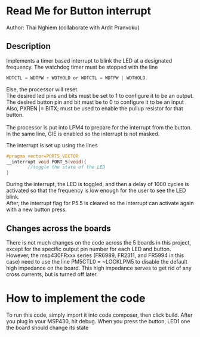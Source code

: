 # Read Me for Button interrupt
Author: Thai Nghiem (collaborate with Ardit Pranvoku)

## Description
Implements a timer based interrupt to blink the LED at a designated frequency.
The watchdog timer must be stopped with the line 
```c
WDTCTL = WDTPW + WDTHOLD or WDTCTL = WDTPW | WDTHOLD.
```
Else, the processor will reset. <br />
The desired led pins and bits must be set to 1 to configure it to be an output.
The desired button pin and bit must be to 0 to configure it to be an input .<br />
Also,  PXREN |= BITX; must be used to enable the pullup resistor for that button. <br />    
The processor is put into LPM4 to prepare for the interrupt from the button. <br />
In the same line, GIE is enabled so the interrupt is not masked. <br />

The interrupt is set up using the lines
```c
#pragma vector=PORT5_VECTOR
__interrupt void PORT_5(void){
		//toggle the state of the LED
}
```
During the interrupt, the LED is toggled, and then a delay of 1000 cycles is activated so that
the frequency is low enough for the user to see the LED blink.<br />
After, the interrupt flag for P5.5 is cleared so the interrupt can activate again with a new button press.
## Changes across the boards
There is not much changes on the code across the 5 boards in this project, except for the specific output pin number for each LED and button. <br />
However, the msp430FRxxx series (FR6989, FR2311, and FR5994 in this case) need to use the line PM5CTL0 = ~LOCKLPM5 to disable the default high impedance on the board. 
This high impedance serves to get rid of any cross currents, but is turned off later. <br />
# How to implement the code
To run this code, simply import it into code composer, then click build. 
After you plug in your MSP430, hit debug. When you press the button, LED1 one the board should change its state